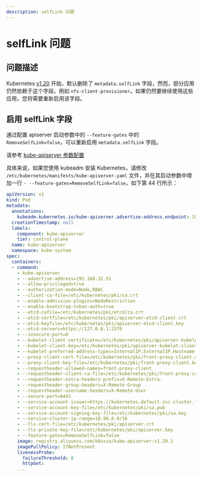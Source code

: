 ```yaml
---
description: selfLink 问题
---
```


# selfLink 问题

<AdSenseTitle/>

## 问题描述

Kubernetes [v1.20](https://kubernetes.io/docs/setup/release/notes/) 开始，默认删除了 `metadata.selfLink` 字段，然而，部分应用仍然依赖于这个字段，例如 `nfs-client-provisioner`。如果仍然要继续使用这些应用，您将需要重新启用该字段。

## 启用 selfLink 字段

通过配置 apiserver 启动参数中的 `--feature-gates` 中的 `RemoveSelfLink=false`，可以重新启用 `metadata.selfLink` 字段。

请参考 [kube-apiserver 参数配置](https://kubernetes.io/docs/reference/command-line-tools-reference/kube-apiserver/)

具体来说，如果您使用 kubeadm 安装 Kubernetes，请修改 `/etc/kubernetes/manifests/kube-apiserver.yaml` 文件，并在其启动参数中增加一行 `- --feature-gates=RemoveSelfLink=false`，如下第 44 行所示：

```yaml {44}
apiVersion: v1
kind: Pod
metadata:
  annotations:
    kubeadm.kubernetes.io/kube-apiserver.advertise-address.endpoint: 192.168.32.51:6443
  creationTimestamp: null
  labels:
    component: kube-apiserver
    tier: control-plane
  name: kube-apiserver
  namespace: kube-system
spec:
  containers:
  - command:
    - kube-apiserver
    - --advertise-address=192.168.32.51
    - --allow-privileged=true
    - --authorization-mode=Node,RBAC
    - --client-ca-file=/etc/kubernetes/pki/ca.crt
    - --enable-admission-plugins=NodeRestriction
    - --enable-bootstrap-token-auth=true
    - --etcd-cafile=/etc/kubernetes/pki/etcd/ca.crt
    - --etcd-certfile=/etc/kubernetes/pki/apiserver-etcd-client.crt
    - --etcd-keyfile=/etc/kubernetes/pki/apiserver-etcd-client.key
    - --etcd-servers=https://127.0.0.1:2379
    - --insecure-port=0
    - --kubelet-client-certificate=/etc/kubernetes/pki/apiserver-kubelet-client.crt
    - --kubelet-client-key=/etc/kubernetes/pki/apiserver-kubelet-client.key
    - --kubelet-preferred-address-types=InternalIP,ExternalIP,Hostname
    - --proxy-client-cert-file=/etc/kubernetes/pki/front-proxy-client.crt
    - --proxy-client-key-file=/etc/kubernetes/pki/front-proxy-client.key
    - --requestheader-allowed-names=front-proxy-client
    - --requestheader-client-ca-file=/etc/kubernetes/pki/front-proxy-ca.crt
    - --requestheader-extra-headers-prefix=X-Remote-Extra-
    - --requestheader-group-headers=X-Remote-Group
    - --requestheader-username-headers=X-Remote-User
    - --secure-port=6443
    - --service-account-issuer=https://kubernetes.default.svc.cluster.local
    - --service-account-key-file=/etc/kubernetes/pki/sa.pub
    - --service-account-signing-key-file=/etc/kubernetes/pki/sa.key
    - --service-cluster-ip-range=10.96.0.0/16
    - --tls-cert-file=/etc/kubernetes/pki/apiserver.crt
    - --tls-private-key-file=/etc/kubernetes/pki/apiserver.key
    - --feature-gates=RemoveSelfLink=false
    image: registry.aliyuncs.com/k8sxio/kube-apiserver:v1.20.1
    imagePullPolicy: IfNotPresent
    livenessProbe:
      failureThreshold: 8
      httpGet:
    ...
```
